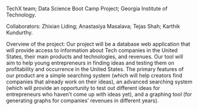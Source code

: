 TechX team; 
Data Science Boot Camp Project; 
Georgia Institute of Technology.

Collaborators:
Zhixian Liding; 
Anastasiya Masalava; 
Tejas Shah;
Karthik Kundurthy.

Overview of the project:
Our project will be a database web application that will provide access to information about Tech companies in the United States,
their main products and technologies, and revenues. Our tool will aim to help young entrepreneurs in finding ideas and testing them
on profitability and occurrence in the United States. The primary features of our product are a simple searching system (which will 
help creators find companies that already work on their ideas), an advanced searching system (which will provide an opportunity to 
test out different ideas for entrepreneurs who haven’t come up with ideas yet), and a graphing tool (for generating graphs for companies’
revenues in different years). 
